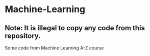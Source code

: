# Machine-Learning

## Note: It is illegal to copy any code from this repository.

Some code from Machine Learning A-Z course

